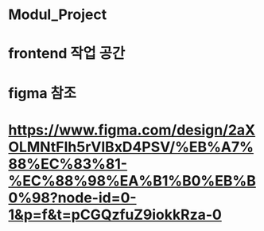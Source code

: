 # Modul_Project

# frontend 작업 공간


# figma 참조
# https://www.figma.com/design/2aXOLMNtFIh5rVlBxD4PSV/%EB%A7%88%EC%83%81-%EC%88%98%EA%B1%B0%EB%B0%98?node-id=0-1&p=f&t=pCGQzfuZ9iokkRza-0